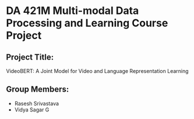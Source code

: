# DA 421M Multi-modal Data Processing and Learning Course Project
## Project Title:
 VideoBERT: A Joint Model for Video and Language Representation Learning
## Group Members:
* Rasesh Srivastava
* Vidya Sagar G

